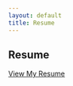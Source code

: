 ```yaml
---
layout: default
title: Resume
---
```


## Resume

[View My Resume](https://drive.google.com/file/d/1S5LHg0MiZM3__mHg3tuGzN2iw0x5TtX4/view?usp=sharing)

